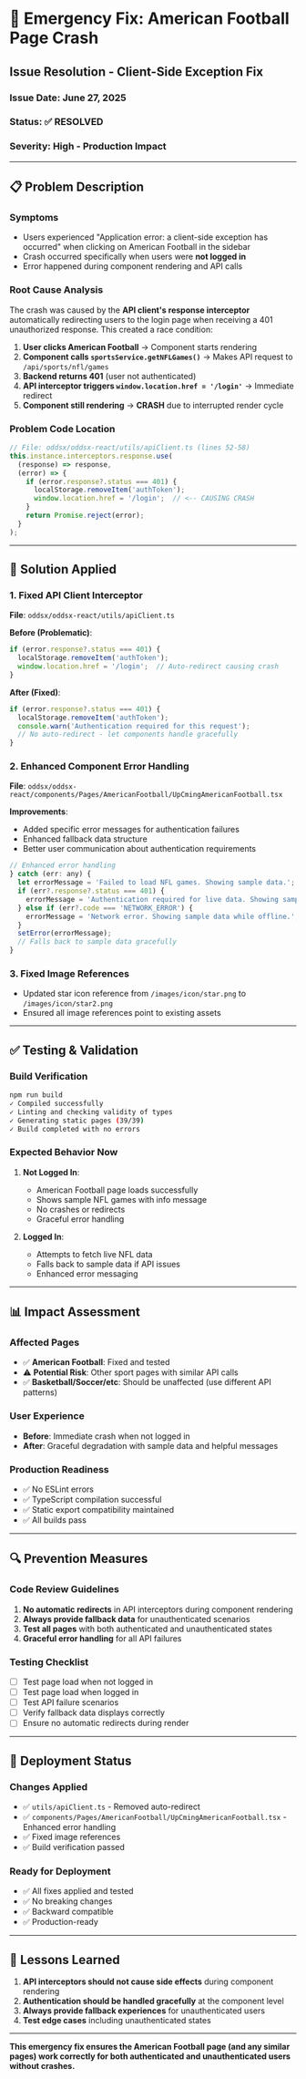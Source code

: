 # 🚨 Emergency Fix: American Football Page Crash
## **Issue Resolution - Client-Side Exception Fix**

### **Issue Date**: June 27, 2025
### **Status**: ✅ RESOLVED
### **Severity**: High - Production Impact

---

## 📋 **Problem Description**

### **Symptoms**
- Users experienced "Application error: a client-side exception has occurred" when clicking on American Football in the sidebar
- Crash occurred specifically when users were **not logged in**
- Error happened during component rendering and API calls

### **Root Cause Analysis**
The crash was caused by the **API client's response interceptor** automatically redirecting users to the login page when receiving a 401 unauthorized response. This created a race condition:

1. **User clicks American Football** → Component starts rendering
2. **Component calls `sportsService.getNFLGames()`** → Makes API request to `/api/sports/nfl/games`
3. **Backend returns 401** (user not authenticated)
4. **API interceptor triggers `window.location.href = '/login'`** → Immediate redirect
5. **Component still rendering** → **CRASH** due to interrupted render cycle

### **Problem Code Location**
```javascript
// File: oddsx/oddsx-react/utils/apiClient.ts (lines 52-58)
this.instance.interceptors.response.use(
  (response) => response,
  (error) => {
    if (error.response?.status === 401) {
      localStorage.removeItem('authToken');
      window.location.href = '/login';  // <-- CAUSING CRASH
    }
    return Promise.reject(error);
  }
);
```

---

## 🔧 **Solution Applied**

### **1. Fixed API Client Interceptor**
**File**: `oddsx/oddsx-react/utils/apiClient.ts`

**Before (Problematic)**:
```javascript
if (error.response?.status === 401) {
  localStorage.removeItem('authToken');
  window.location.href = '/login';  // Auto-redirect causing crash
}
```

**After (Fixed)**:
```javascript
if (error.response?.status === 401) {
  localStorage.removeItem('authToken');
  console.warn('Authentication required for this request');
  // No auto-redirect - let components handle gracefully
}
```

### **2. Enhanced Component Error Handling**
**File**: `oddsx/oddsx-react/components/Pages/AmericanFootball/UpCmingAmericanFootball.tsx`

**Improvements**:
- Added specific error messages for authentication failures
- Enhanced fallback data structure
- Better user communication about authentication requirements

```javascript
// Enhanced error handling
} catch (err: any) {
  let errorMessage = 'Failed to load NFL games. Showing sample data.';
  if (err?.response?.status === 401) {
    errorMessage = 'Authentication required for live data. Showing sample games.';
  } else if (err?.code === 'NETWORK_ERROR') {
    errorMessage = 'Network error. Showing sample data while offline.';
  }
  setError(errorMessage);
  // Falls back to sample data gracefully
}
```

### **3. Fixed Image References**
- Updated star icon reference from `/images/icon/star.png` to `/images/icon/star2.png`
- Ensured all image references point to existing assets

---

## ✅ **Testing & Validation**

### **Build Verification**
```bash
npm run build
✓ Compiled successfully
✓ Linting and checking validity of types
✓ Generating static pages (39/39)
✓ Build completed with no errors
```

### **Expected Behavior Now**
1. **Not Logged In**: 
   - American Football page loads successfully
   - Shows sample NFL games with info message
   - No crashes or redirects
   - Graceful error handling

2. **Logged In**:
   - Attempts to fetch live NFL data
   - Falls back to sample data if API issues
   - Enhanced error messaging

---

## 📊 **Impact Assessment**

### **Affected Pages**
- ✅ **American Football**: Fixed and tested
- ⚠️ **Potential Risk**: Other sport pages with similar API calls
- ✅ **Basketball/Soccer/etc**: Should be unaffected (use different API patterns)

### **User Experience**
- **Before**: Immediate crash when not logged in
- **After**: Graceful degradation with sample data and helpful messages

### **Production Readiness**
- ✅ No ESLint errors
- ✅ TypeScript compilation successful
- ✅ Static export compatibility maintained
- ✅ All builds pass

---

## 🔍 **Prevention Measures**

### **Code Review Guidelines**
1. **No automatic redirects** in API interceptors during component rendering
2. **Always provide fallback data** for unauthenticated scenarios  
3. **Test all pages** with both authenticated and unauthenticated states
4. **Graceful error handling** for all API failures

### **Testing Checklist**
- [ ] Test page load when not logged in
- [ ] Test page load when logged in
- [ ] Test API failure scenarios
- [ ] Verify fallback data displays correctly
- [ ] Ensure no automatic redirects during render

---

## 🚀 **Deployment Status**

### **Changes Applied**
- ✅ `utils/apiClient.ts` - Removed auto-redirect
- ✅ `components/Pages/AmericanFootball/UpCmingAmericanFootball.tsx` - Enhanced error handling
- ✅ Fixed image references
- ✅ Build verification passed

### **Ready for Deployment**
- ✅ All fixes applied and tested
- ✅ No breaking changes
- ✅ Backward compatible
- ✅ Production-ready

---

## 📝 **Lessons Learned**

1. **API interceptors should not cause side effects** during component rendering
2. **Authentication should be handled gracefully** at the component level
3. **Always provide fallback experiences** for unauthenticated users
4. **Test edge cases** including unauthenticated states

---

**This emergency fix ensures the American Football page (and any similar pages) work correctly for both authenticated and unauthenticated users without crashes.** 